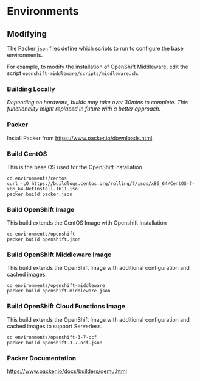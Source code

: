 # Environments

## Modifying

The Packer `json` files define which scripts to run to configure the base environments.

For example, to modify the installation of OpenShift Middleware, edit the script `openshift-middleware/scripts/middleware.sh`.

### Building Locally

_Depending on hardware, builds may take over 30mins to complete. This functionality might replaced in future with a better approach._

### Packer

Install Packer from https://www.packer.io/downloads.html

### Build CentOS

This is the base OS used for the OpenShift installation.

```
cd environments/centos
curl -LO https://buildlogs.centos.org/rolling/7/isos/x86_64/CentOS-7-x86_64-NetInstall-1611.iso
packer build packer.json
```

### Build OpenShift Image

This build extends the CentOS Image with Openshift Installation
```
cd environments/openshift
packer build openshift.json
```

### Build OpenShift Middleware Image

This build extends the OpenShift Image with additional configuration and cached images.

```
cd environments/openshift-middleware
packer build openshift-middleware.json
```

### Build OpenShift Cloud Functions Image

This build extends the OpenShift Image with additional configuration and cached images to support Serverless.

```
cd environments/openshift-3-7-ocf
packer build openshift-3-7-ocf.json
```

### Packer Documentation

https://www.packer.io/docs/builders/qemu.html
